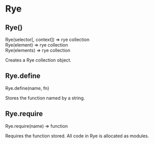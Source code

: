 Rye
==================

Rye()
------------------
<div class="sintax">
Rye(selector[, context]) <span>⇒ rye collection</span><br>
Rye(element) <span>⇒ rye collection</span><br>
Rye(elements) <span>⇒ rye collection</span>
</div>

Creates a Rye collection object.


Rye.define
------------------
<div class="sintax">Rye.define(name, fn)</div>

Stores the function named by a string.


Rye.require
------------------
<div class="sintax">Rye.require(name) <span>⇒ function</span></div>

Requires the function stored. All code in Rye is allocated as modules.

